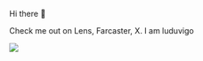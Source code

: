 Hi there 🤘

Check me out on Lens, Farcaster, X.
I am luduvigo

![](https://komarev.com/ghpvc/?username=luduvigo&color=blue&label=Profile+Views)
